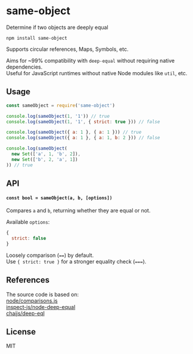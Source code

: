 # same-object

Determine if two objects are deeply equal

```
npm install same-object
```

Supports circular references, Maps, Symbols, etc.

Aims for ~99% compatibility with `deep-equal` without requiring native dependencies.\
Useful for JavaScript runtimes without native Node modules like `util`, etc.

## Usage
``` js
const sameObject = require('same-object')

console.log(sameObject(1, '1')) // true
console.log(sameObject(1, '1', { strict: true })) // false

console.log(sameObject({ a: 1 }, { a: 1 })) // true
console.log(sameObject({ a: 1 }, { a: 1, b: 2 })) // false

console.log(sameObject(
  new Set(['a', 1, 'b', 2]),
  new Set(['b', 2, 'a', 1])
)) // true
```

## API

#### `const bool = sameObject(a, b, [options])`

Compares `a` and `b`, returning whether they are equal or not.

Available `options`:
```js
{
  strict: false
}
```

Loosely comparison (`==`) by default.\
Use `{ strict: true }` for a stronger equality check (`===`).

## References
The source code is based on:\
[node/comparisons.js](https://github.com/nodejs/node/blob/2adea16e394448c4c87b0639514f8babbeb7a080/lib/internal/util/comparisons.js)\
[inspect-js/node-deep-equal](https://github.com/inspect-js/node-deep-equal)\
[chaijs/deep-eql](https://github.com/chaijs/deep-eql)

## License
MIT
